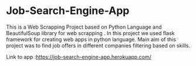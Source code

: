 # Job-Search-Engine-App

This is a Web Scrapping Project based on Python Language and BeautifulSoup library for web scrapping .
In this project we used flask framework for creating web apps in python language.
Main aim of this project was to find job offers in different companies filtering based on skills.


Link to app :https://job-search-engine-app.herokuapp.com/
